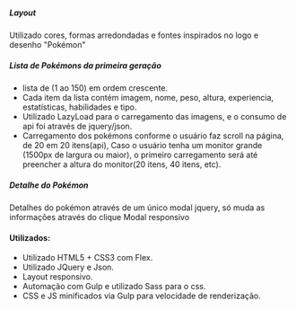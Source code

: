 

##### Layout ###
Utilizado cores, formas arredondadas e fontes inspirados no logo e desenho "Pokémon"

##### Lista de Pokémons da primeira geração ###
- lista de (1 ao 150) em ordem crescente. 
- Cada item da lista contém imagem, nome, peso, altura, experiencia, estatísticas, habilidades e tipo. 
- Utilizado LazyLoad para o carregamento das imagens, e o consumo de api foi através de jquery/json.
- Carregamento dos pokémons conforme o usuário faz scroll na página, de 20 em 20 itens(api), 
Caso o usuário tenha um monitor grande (1500px de largura ou maior), o primeiro carregamento será até preencher a altura do monitor(20 itens, 40 itens, etc).

##### Detalhe do Pokémon ###
Detalhes do pokémon através de um único modal jquery, só muda as informações através do clique
Modal responsivo


#### Utilizados:
 - Utilizado HTML5 + CSS3 com Flex.
 - Utilizado JQuery e Json.
 - Layout responsivo.
 - Automação com Gulp e utilizado Sass para o css.
 - CSS e JS minificados via Gulp para velocidade de renderização.

